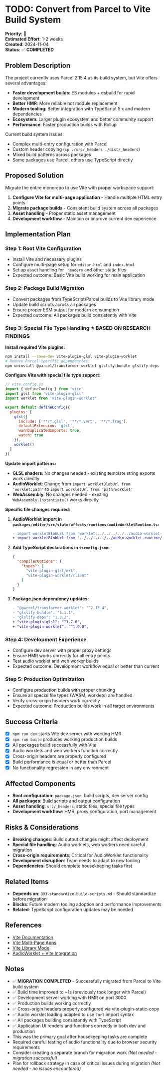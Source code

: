 # TODO: Convert from Parcel to Vite Build System

**Priority**: 🔴  
**Estimated Effort**: 1-2 weeks  
**Created**: 2024-11-04  
**Status**: ✅ **COMPLETED**  

## Problem Description

The project currently uses Parcel 2.15.4 as its build system, but Vite offers several advantages:

- **Faster development builds**: ES modules + esbuild for rapid development
- **Better HMR**: More reliable hot module replacement
- **Modern tooling**: Better integration with TypeScript 5.x and modern dependencies
- **Ecosystem**: Larger plugin ecosystem and better community support
- **Performance**: Faster production builds with Rollup

Current build system issues:
- Complex multi-entry configuration with Parcel
- Custom header copying (`cp ./src/_headers ./dist/_headers`)
- Mixed build patterns across packages
- Some packages use Parcel, others use TypeScript directly

## Proposed Solution

Migrate the entire monorepo to use Vite with proper workspace support:

1. **Configure Vite for multi-page application** - Handle multiple HTML entry points
2. **Migrate package builds** - Consistent build system across all packages
3. **Asset handling** - Proper static asset management
4. **Development workflow** - Maintain or improve current dev experience

## Implementation Plan

### Step 1: Root Vite Configuration
- Install Vite and necessary plugins
- Configure multi-page setup for `editor.html` and `index.html`
- Set up asset handling for `_headers` and other static files
- Expected outcome: Basic Vite build working for main application

### Step 2: Package Build Migration
- Convert packages from TypeScript/Parcel builds to Vite library mode
- Update build scripts across all packages
- Ensure proper ESM output for modern consumption
- Expected outcome: All packages build consistently with Vite

### Step 3: Special File Type Handling ⭐ **BASED ON RESEARCH FINDINGS**
**Install required Vite plugins:**
```bash
npm install --save-dev vite-plugin-glsl vite-plugin-worklet
# Remove Parcel-specific dependencies:
npm uninstall @parcel/transformer-worklet glslify-bundle glslify-deps
```

**Configure Vite with special file type support:**
```js
// vite.config.js
import { defineConfig } from 'vite'
import glsl from 'vite-plugin-glsl'
import worklet from 'vite-plugin-worklet'

export default defineConfig({
  plugins: [
    glsl({
      include: ['**/*.glsl', '**/*.vert', '**/*.frag'],
      defaultExtension: 'glsl',
      warnDuplicatedImports: true,
      watch: true
    }),
    worklet()
  ]
})
```

**Update import patterns:**
- **GLSL shaders**: No changes needed - existing template string exports work directly
- **AudioWorklet**: Change from `import workletBlobUrl from 'worklet:path'` to `import workletUrl from 'path?worklet'`
- **WebAssembly**: No changes needed - existing `WebAssembly.instantiate()` works directly

**Specific file changes required:**
1. **AudioWorklet import in `packages/editor/src/state/effects/runtimes/audioWorkletRuntime.ts`:**
   ```diff
   - import workletBlobUrl from 'worklet:../../../../../audio-worklet-runtime/dist/index.js';
   + import workletBlobUrl from '../../../../../audio-worklet-runtime/dist/index.js?worklet';
   ```

2. **Add TypeScript declarations in `tsconfig.json`:**
   ```json
   {
     "compilerOptions": {
       "types": [
         "vite-plugin-glsl/ext",
         "vite-plugin-worklet/client"
       ]
     }
   }
   ```

3. **Package.json dependency updates:**
   ```diff
   - "@parcel/transformer-worklet": "^2.15.4",
   - "glslify-bundle": "5.1.1",
   - "glslify-deps": "1.3.2",
   + "vite-plugin-glsl": "^1.7.0",
   + "vite-plugin-worklet": "^1.0.0",
   ```

### Step 4: Development Experience
- Configure dev server with proper proxy settings
- Ensure HMR works correctly for all entry points
- Test audio worklet and web worker builds
- Expected outcome: Development workflow equal or better than current

### Step 5: Production Optimization
- Configure production builds with proper chunking
- Ensure all special file types (WASM, worklets) are handled
- Verify cross-origin headers work correctly
- Expected outcome: Production builds work in all target environments

## Success Criteria

- [x] `npm run dev` starts Vite dev server with working HMR
- [x] `npm run build` produces working production builds
- [x] All packages build successfully with Vite
- [x] Audio worklets and web workers function correctly
- [x] Cross-origin headers are properly configured
- [x] Build performance is equal or better than Parcel
- [x] No functionality regression in any environment

## Affected Components

- **Root configuration**: `package.json`, build scripts, dev server config
- **All packages**: Build scripts and output configuration
- **Asset handling**: `src/_headers`, static files, special file types
- **Development workflow**: HMR, proxy configuration, port management

## Risks & Considerations

- **Breaking changes**: Build output changes might affect deployment
- **Special file handling**: Audio worklets, web workers need careful migration
- **Cross-origin requirements**: Critical for AudioWorklet functionality
- **Development disruption**: Team needs to adapt to new tooling
- **Dependencies**: Should complete housekeeping tasks first

## Related Items

- **Depends on**: `003-standardize-build-scripts.md` - Should standardize before migration
- **Blocks**: Future modern tooling adoption and performance improvements
- **Related**: TypeScript configuration updates may be needed

## References

- [Vite Documentation](https://vitejs.dev/)
- [Vite Multi-Page Apps](https://vitejs.dev/guide/build.html#multi-page-app)
- [Vite Library Mode](https://vitejs.dev/guide/build.html#library-mode)
- [AudioWorklet + Vite Integration](https://github.com/vitejs/vite/discussions/7720)

## Notes

- ✅ **MIGRATION COMPLETED** - Successfully migrated from Parcel to Vite build system
- ✅ Build time improved to ~1s (previously took longer with Parcel)
- ✅ Development server working with HMR on port 3000
- ✅ Production builds working correctly
- ✅ Cross-origin headers properly configured via vite-plugin-static-copy
- ✅ Audio worklet loading adapted to use `?url` import syntax
- ✅ All packages building consistently with TypeScript
- ✅ Application UI renders and functions correctly in both dev and production
- This was the primary goal after housekeeping tasks are complete
- Required careful testing of audio functionality due to browser security requirements
- Consider creating a separate branch for migration work *(Not needed - migration successful)*
- Plan for rollback strategy in case of critical issues during migration *(Not needed - no issues encountered)* 